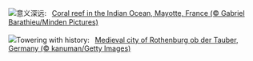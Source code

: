 ![](https://www.bing.com/th?id=OHR.MayotteCoral_ZH-CN8106288026_UHD.jpg&w=1000)意义深远:&nbsp;&ensp;[Coral reef in the Indian Ocean, Mayotte, France (© Gabriel Barathieu/Minden Pictures)](https://www.bing.com/th?id=OHR.MayotteCoral_ZH-CN8106288026_UHD.jpg)
<br><br/>
![](https://www.bing.com/th?id=OHR.MedievalRothenburg_EN-US8575765997_UHD.jpg&w=1000)Towering with history:&nbsp;&ensp;[Medieval city of Rothenburg ob der Tauber, Germany (© kanuman/Getty Images)](https://www.bing.com/th?id=OHR.MedievalRothenburg_EN-US8575765997_UHD.jpg)
<br><br/>
